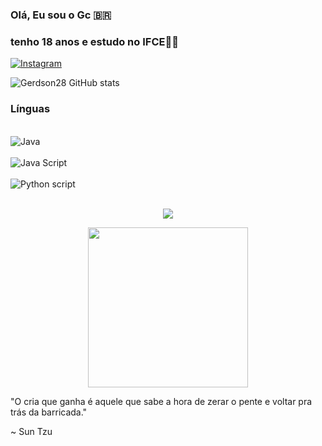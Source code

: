 ### Olá, Eu sou o Gc 🇧🇷
### tenho 18 anos e estudo no IFCE👋🏾

[![Instagram](https://img.shields.io/badge/Instagram-E4405F?style=for-the-badge&logo=instagram&logoColor=white)](https://instagram.com/gc.yung_?igshid=Mzc0YWU1OWY=)

![Gerdson28 GitHub stats](https://github-readme-stats.vercel.app/api?username=Gerdson28&show_icons=true&theme=tokyonight)

### Línguas 

<div style="display: inline_block"><br/>
  <img aling="center" alt="Java" src="https://img.shields.io/badge/Java-ED8B00?style=for-the-badge&logo=openjdk&logoColor=white" />
  </div>
  <div style="display: inline_block"><br/>
  <img aling="center" alt="Java Script" src="https://img.shields.io/badge/JavaScript-323330?style=for-the-badge&logo=javascript&logoColor=F7DF1E" />
  </div>
  <div style="display: inline_block"><br/>
  <img aling="center" alt="Python script" src="https://img.shields.io/badge/Python-14354C?style=for-the-badge&logo=python&logoColor=white" />
  </div><br/>

<p align="center"> 
   <img src="https://github-profile-trophy.vercel.app/?username=nicolasnk11&theme=dark&row=2&no-bg=true&column=3&margin-w=15&margin-h=15" /> 
 </p>

<div align="center"> 
 <img src="https://user-images.githubusercontent.com/124712680/227727462-708dbe70-635e-4cca-875d-c3e3855ebb63.png" width="256px" /> 
 </div>

 "O cria que ganha é aquele que sabe a hora de zerar o pente e voltar pra trás da barricada."

~ Sun Tzu
